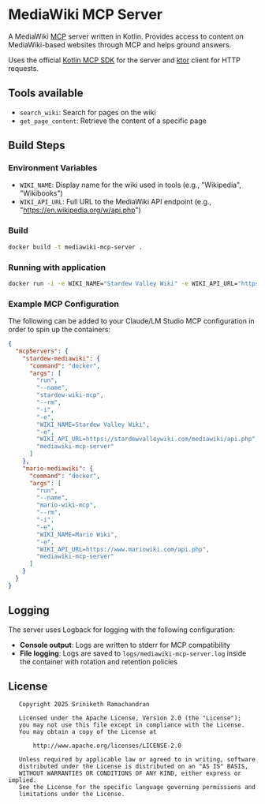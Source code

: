 # MediaWiki MCP Server

A MediaWiki [MCP](https://modelcontextprotocol.io/docs/getting-started/intro) server written in Kotlin. Provides access
to content on MediaWiki-based websites through MCP and helps ground answers.

Uses the official [Kotlin MCP SDK](https://github.com/modelcontextprotocol/kotlin-sdk) for the server
and [ktor](https://ktor.io/)
client for HTTP requests.

## Tools available

- `search_wiki`: Search for pages on the wiki
- `get_page_content`: Retrieve the content of a specific page

## Build Steps

### Environment Variables

- `WIKI_NAME`: Display name for the wiki used in tools (e.g., "Wikipedia", "Wikibooks")
- `WIKI_API_URL`: Full URL to the MediaWiki API endpoint (e.g., "https://en.wikipedia.org/w/api.php")

### Build

```bash
docker build -t mediawiki-mcp-server .
```

### Running with application

```bash
docker run -i -e WIKI_NAME="Stardew Valley Wiki" -e WIKI_API_URL="https://stardewvalleywiki.com/mediawiki/api.php" mediawiki-mcp-server
```

### Example MCP Configuration

The following can be added to your Claude/LM Studio MCP configuration in order to spin up the containers:

```json
{
  "mcpServers": {
    "stardew-mediawiki": {
      "command": "docker",
      "args": [
        "run",
        "--name",
        "stardew-wiki-mcp",
        "--rm",
        "-i",
        "-e",
        "WIKI_NAME=Stardew Valley Wiki",
        "-e",
        "WIKI_API_URL=https://stardewvalleywiki.com/mediawiki/api.php",
        "mediawiki-mcp-server"
      ]
    },
    "mario-mediawiki": {
      "command": "docker",
      "args": [
        "run",
        "--name",
        "mario-wiki-mcp",
        "--rm",
        "-i",
        "-e",
        "WIKI_NAME=Mario Wiki",
        "-e",
        "WIKI_API_URL=https://www.mariowiki.com/api.php",
        "mediawiki-mcp-server"
      ]
    }
  }
}
```

## Logging

The server uses Logback for logging with the following configuration:

- **Console output**: Logs are written to stderr for MCP compatibility
- **File logging**: Logs are saved to `logs/mediawiki-mcp-server.log` inside the container with rotation and retention
  policies

## License

```
   Copyright 2025 Sriniketh Ramachandran

   Licensed under the Apache License, Version 2.0 (the "License");
   you may not use this file except in compliance with the License.
   You may obtain a copy of the License at

       http://www.apache.org/licenses/LICENSE-2.0

   Unless required by applicable law or agreed to in writing, software
   distributed under the License is distributed on an "AS IS" BASIS,
   WITHOUT WARRANTIES OR CONDITIONS OF ANY KIND, either express or implied.
   See the License for the specific language governing permissions and
   limitations under the License.
```
